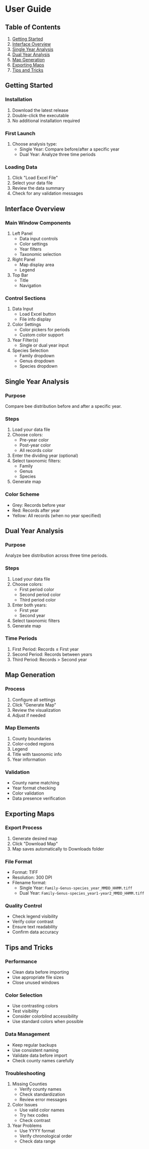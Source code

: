 # User Guide

## Table of Contents
1. [Getting Started](#getting-started)
2. [Interface Overview](#interface-overview)
3. [Single Year Analysis](#single-year-analysis)
4. [Dual Year Analysis](#dual-year-analysis)
5. [Map Generation](#map-generation)
6. [Exporting Maps](#exporting-maps)
7. [Tips and Tricks](#tips-and-tricks)

## Getting Started

### Installation
1. Download the latest release
2. Double-click the executable
3. No additional installation required

### First Launch
1. Choose analysis type:
   - Single Year: Compare before/after a specific year
   - Dual Year: Analyze three time periods

### Loading Data
1. Click "Load Excel File"
2. Select your data file
3. Review the data summary
4. Check for any validation messages

## Interface Overview

### Main Window Components
1. Left Panel
   - Data input controls
   - Color settings
   - Year filters
   - Taxonomic selection
2. Right Panel
   - Map display area
   - Legend
3. Top Bar
   - Title
   - Navigation

### Control Sections
1. Data Input
   - Load Excel button
   - File info display
2. Color Settings
   - Color pickers for periods
   - Custom color support
3. Year Filter(s)
   - Single or dual year input
4. Species Selection
   - Family dropdown
   - Genus dropdown
   - Species dropdown

## Single Year Analysis

### Purpose
Compare bee distribution before and after a specific year.

### Steps
1. Load your data file
2. Choose colors:
   - Pre-year color
   - Post-year color
   - All records color
3. Enter the dividing year (optional)
4. Select taxonomic filters:
   - Family
   - Genus
   - Species
5. Generate map

### Color Scheme
- Grey: Records before year
- Red: Records after year
- Yellow: All records (when no year specified)

## Dual Year Analysis

### Purpose
Analyze bee distribution across three time periods.

### Steps
1. Load your data file
2. Choose colors:
   - First period color
   - Second period color
   - Third period color
3. Enter both years:
   - First year
   - Second year
4. Select taxonomic filters
5. Generate map

### Time Periods
1. First Period: Records ≤ First year
2. Second Period: Records between years
3. Third Period: Records > Second year

## Map Generation

### Process
1. Configure all settings
2. Click "Generate Map"
3. Review the visualization
4. Adjust if needed

### Map Elements
1. County boundaries
2. Color-coded regions
3. Legend
4. Title with taxonomic info
5. Year information

### Validation
- County name matching
- Year format checking
- Color validation
- Data presence verification

## Exporting Maps

### Export Process
1. Generate desired map
2. Click "Download Map"
3. Map saves automatically to Downloads folder

### File Format
- Format: TIFF
- Resolution: 300 DPI
- Filename format:
  - Single Year: `Family-Genus-species_year_MMDD_HHMM.tiff`
  - Dual Year: `Family-Genus-species_year1-year2_MMDD_HHMM.tiff`

### Quality Control
- Check legend visibility
- Verify color contrast
- Ensure text readability
- Confirm data accuracy

## Tips and Tricks

### Performance
- Clean data before importing
- Use appropriate file sizes
- Close unused windows

### Color Selection
- Use contrasting colors
- Test visibility
- Consider colorblind accessibility
- Use standard colors when possible

### Data Management
- Keep regular backups
- Use consistent naming
- Validate data before import
- Check county names carefully

### Troubleshooting
1. Missing Counties
   - Verify county names
   - Check standardization
   - Review error messages
2. Color Issues
   - Use valid color names
   - Try hex codes
   - Check contrast
3. Year Problems
   - Use YYYY format
   - Verify chronological order
   - Check data range 